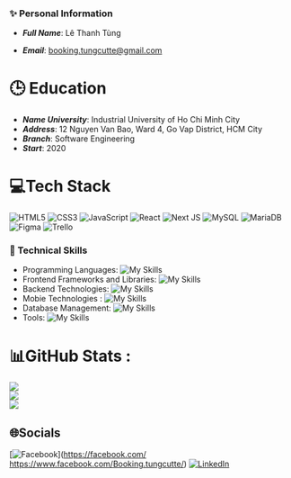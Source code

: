 ### :sparkles: Personal Information 

- ***Full Name***: Lê Thanh Tùng

- ***Email***: booking.tungcutte@gmail.com
# :clock3: Education

- ***Name University***: Industrial University of Ho Chi Minh City
- ***Address***: 12 Nguyen Van Bao, Ward 4, Go Vap District, HCM City
- ***Branch***: Software Engineering
- ***Start***: 2020

# 💻Tech Stack

![HTML5](https://img.shields.io/badge/html5-%23E34F26.svg?style=for-the-badge&logo=html5&logoColor=white) ![CSS3](https://img.shields.io/badge/css3-%231572B6.svg?style=for-the-badge&logo=css3&logoColor=white) ![JavaScript](https://img.shields.io/badge/javascript-%23323330.svg?style=for-the-badge&logo=javascript&logoColor=%23F7DF1E) ![React](https://img.shields.io/badge/react-%2320232a.svg?style=for-the-badge&logo=react&logoColor=%2361DAFB) ![Next JS](https://img.shields.io/badge/Next-black?style=for-the-badge&logo=next.js&logoColor=white) ![MySQL](https://img.shields.io/badge/mysql-%2300f.svg?style=for-the-badge&logo=mysql&logoColor=white) ![MariaDB](https://img.shields.io/badge/MariaDB-003545?style=for-the-badge&logo=mariadb&logoColor=white) 	![Figma](https://img.shields.io/badge/figma-%23F24E1E.svg?style=for-the-badge&logo=figma&logoColor=white) ![Trello](https://img.shields.io/badge/Trello-%23026AA7.svg?style=for-the-badge&logo=Trello&logoColor=white)

### :seedling: Technical Skills

- Programming Languages: ![My Skills](https://skillicons.dev/icons?i=js,ts,java,python)
- Frontend Frameworks and Libraries: ![My Skills](https://skillicons.dev/icons?i=react,nextjs,bootstrap,tailwindcss)
- Backend Technologies: ![My Skills](https://skillicons.dev/icons?i=spring,nodejs)
- Mobie Technologies : ![My Skills](https://skillicons.dev/icons?i=reactnative,)
- Database Management: ![My Skills](https://skillicons.dev/icons?i=mongodb,mysql,mariadb)
- Tools: ![My Skills](https://skillicons.dev/icons?i=vscode,github,git,postman,,figma)

# 📊GitHub Stats :
![](https://github-readme-stats.vercel.app/api?username=tungcutte35&theme=radical&hide_border=false&include_all_commits=false&count_private=false)<br/>
![](https://github-readme-streak-stats.herokuapp.com/?user=tungcutte35&theme=radical&hide_border=false)<br/>
![](https://github-readme-stats.vercel.app/api/top-langs/?username=tungcutte35&theme=radical&hide_border=false&include_all_commits=false&count_private=false&layout=compact)
## 🌐Socials
[![Facebook](https://img.shields.io/badge/Facebook-%231877F2.svg?logo=Facebook&logoColor=white)](https://facebook.com/ https://www.facebook.com/Booking.tungcutte/) 
[![LinkedIn](https://img.shields.io/badge/LinkedIn-%230077B5.svg?logo=linkedin&logoColor=white)](https://linkedin.com/in/https://www.linkedin.com/in/thanh-t%C3%B9ng-l%C3%AA-456915228/) 


